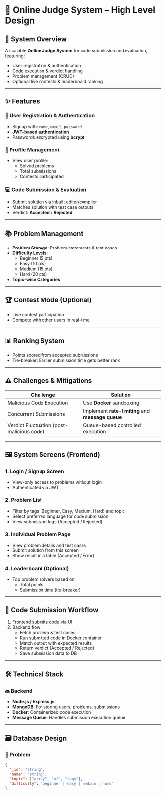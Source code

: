 # 🧠 Online Judge System – High Level Design

## 📌 System Overview

A scalable **Online Judge System** for code submission and evaluation, featuring:

- User registration & authentication  
- Code execution & verdict handling  
- Problem management (CRUD)  
- Optional live contests & leaderboard ranking  

---

## ✨ Features

### 👤 User Registration & Authentication

- Signup with: `name`, `email`, `password`  
- **JWT-based authentication**  
- Passwords encrypted using **bcrypt**  

### 🧾 Profile Management

- View user profile:
  - Solved problems  
  - Total submissions  
  - Contests participated  

### 💻 Code Submission & Evaluation

- Submit solution via inbuilt editor/compiler  
- Matches solution with test case outputs  
- Verdict: **Accepted** / **Rejected**  

---

## 📚 Problem Management

- **Problem Storage**: Problem statements & test cases  
- **Difficulty Levels**:
  - Beginner (5 pts)  
  - Easy (10 pts)  
  - Medium (15 pts)  
  - Hard (20 pts)  
- **Topic-wise Categories**  

---

## 🏆 Contest Mode (Optional)

- Live contest participation  
- Compete with other users in real-time  

---

## 📊 Ranking System

- Points scored from accepted submissions  
- Tie-breaker: Earlier submission time gets better rank  

---

## ⚠️ Challenges & Mitigations

| Challenge                            | Solution                                                     |
|-------------------------------------|--------------------------------------------------------------|
| Malicious Code Execution            | Use **Docker** sandboxing                                    |
| Concurrent Submissions              | Implement **rate-limiting** and **message queue**            |
| Verdict Fluctuation (post-malicious code) | Queue-based controlled execution                            |

---

## 🖼️ System Screens (Frontend)

### 1. Login / Signup Screen

- View-only access to problems without login  
- Authenticated via JWT  

### 2. Problem List

- Filter by tags (Beginner, Easy, Medium, Hard) and topic  
- Select preferred language for code submission  
- View submission logs (Accepted / Rejected)  

### 3. Individual Problem Page

- View problem details and test cases  
- Submit solution from this screen  
- Show result in a table (Accepted / Error)  

### 4. Leaderboard (Optional)

- Top problem solvers based on:
  - Total points  
  - Submission time (tie-breaker)  

---

## 🔁 Code Submission Workflow

1. Frontend submits code via UI  
2. Backend flow:
   - Fetch problem & test cases  
   - Run submitted code in Docker container  
   - Match output with expected results  
   - Return verdict (Accepted / Rejected)  
   - Save submission data to DB  

---

## 🛠️ Technical Stack

### 🔙 Backend

- **Node.js / Express.js**  
- **MongoDB**: For storing users, problems, submissions  
- **Docker**: Containerized code execution  
- **Message Queue**: Handles submission execution queue  

---

## 🗃️ Database Design

### 🧩 Problem

```json
{
  "_id": "string",
  "name": "string",
  "topic": ["array", "of", "tags"],
  "difficulty": "beginner | easy | medium | hard"
}
